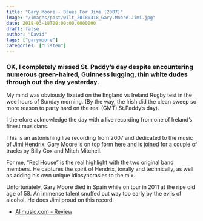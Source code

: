 ```yaml
---
title: "Gary Moore - Blues For Jimi (2007)"
image: "/images/post/wilt_20180318_Gary.Moore.Jimi.jpg"
date: 2018-03-18T00:00:00.0000000
draft: false
author: "David"
tags: ["garymoore"]
categories: ["Listen"]
---
```

### OK, I completely missed St. Paddy’s day despite encountering numerous green-haired, Guinness lugging, thin white dudes through out the day yesterday.   
  
My mind was obviously fixated on the England vs Ireland Rugby test in the wee hours of Sunday morning. (By the way, the Irish did the clean sweep so more reason to party hard on the real (GMT) St.Paddy’s day).  
  
I therefore acknowledge the day with a live recording from one of Ireland’s finest musicians.

 This is an astonishing live recording from 2007 and dedicated to the music of Jimi Hendrix. Gary Moore is on top form here and is joined for a couple of tracks by Billy Cox and Mitch Mitchell.   
  
For me, “Red House” is the real highlight with the two original band members. He captures the spirit of Hendrix, tonally and technically, as well as adding his own unique idiosyncrasies to the mix. 

 Unfortunately, Gary Moore died in Spain while on tour in 2011 at the ripe old age of 58. An immense talent snuffed out way too early by the evils of alcohol. He does Jimi proud on this record.

-  [Allmusic.com - Review](https://www.allmusic.com/album/blues-for-jimi-mw0002404215)